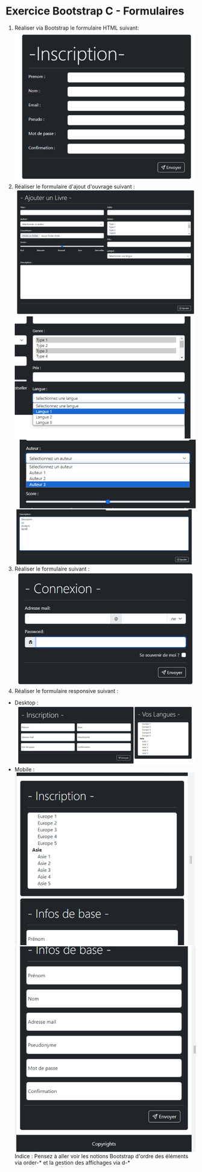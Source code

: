 # Exercice Bootstrap C - Formulaires
 
1. Réaliser via Bootstrap le formulaire HTML suivant:
![Formulaire d'inscription](./exemple_resultat/inscription.png)
2. Réaliser le formulaire d'ajout d'ouvrage suivant :
![Formulaire d'ajout de livre](./exemple_resultat/ajout-livre.png)
![Détails formulaire d'ajout de livre](./exemple_resultat/ajout-livre-langue.png)
![Détails formulaire d'ajout de livre](./exemple_resultat/ajout-livre-auteur.png)
![Détails formulaire d'ajout de livre](./exemple_resultat/ajout-livre-description.png)
3. Réaliser le formulaire suivant :
![Formulaire de connexion](./exemple_resultat/connexion.png)
4. Réaliser le formulaire responsive suivant :
- Desktop :
![Inscription version desktop](./exemple_resultat/inscription-desktop.png)
- Mobile :
![Inscription version mobile](./exemple_resultat/inscription-mobile1.png)
![Inscription version mobile](./exemple_resultat/inscription-mobile2.png)
Indice : Pensez à aller voir les notions Bootstrap d'ordre des éléments via order-* et la gestion des affichages via d-*